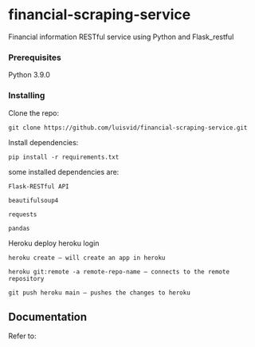 # financial-scraping-service
Financial information RESTful service using Python and Flask_restful

### Prerequisites

Python 3.9.0

### Installing

Clone the repo:

    git clone https://github.com/luisvid/financial-scraping-service.git

Install dependencies:

    pip install -r requirements.txt

some installed dependencies are:

    Flask-RESTful API

    beautifulsoup4 

    requests

    pandas



Heroku deploy
    heroku login

    heroku create — will create an app in heroku

    heroku git:remote -a remote-repo-name — connects to the remote repository

    git push heroku main — pushes the changes to heroku


## Documentation 

Refer to:
